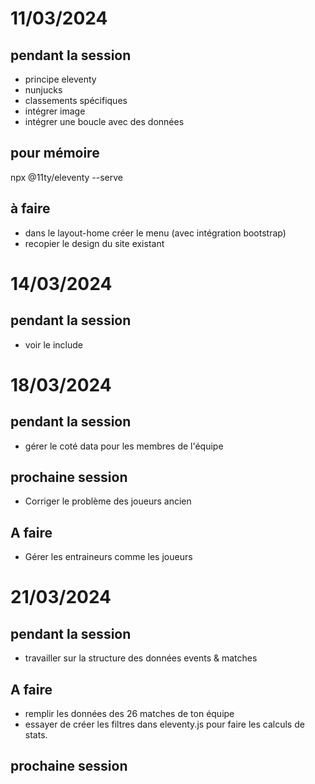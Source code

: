 # 11/03/2024
## pendant la session
* principe eleventy
* nunjucks
* classements spécifiques
* intégrer image
* intégrer une boucle avec des données
## pour mémoire
npx @11ty/eleventy --serve
## à faire
* dans le layout-home créer le menu (avec intégration bootstrap)
* recopier le design du site existant

# 14/03/2024
## pendant la session
* voir le include

# 18/03/2024
## pendant la session
* gérer le coté data pour les membres de l'équipe
## prochaine session
* Corriger le problème des joueurs ancien
## A faire
* Gérer les entraineurs comme les joueurs

# 21/03/2024
## pendant la session
* travailler sur la structure des données events & matches
## A faire
* remplir les données des 26 matches de ton équipe
* essayer de créer les filtres dans eleventy.js pour faire les calculs de stats.
## prochaine session